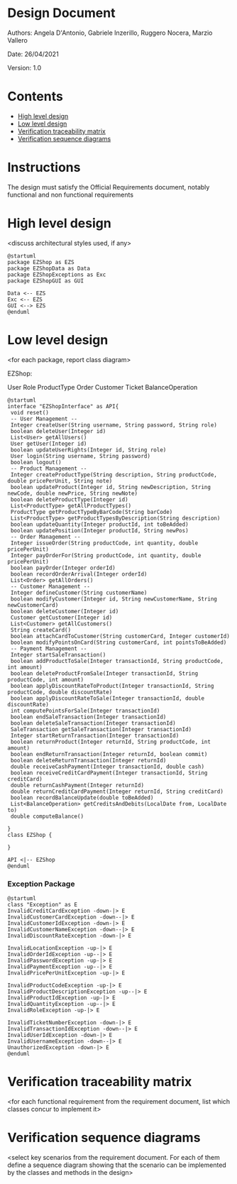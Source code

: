 # Design Document 


Authors: Angela D'Antonio, Gabriele Inzerillo, Ruggero Nocera, Marzio Vallero

Date: 26/04/2021

Version: 1.0


# Contents

- [High level design](#package-diagram)
- [Low level design](#class-diagram)
- [Verification traceability matrix](#verification-traceability-matrix)
- [Verification sequence diagrams](#verification-sequence-diagrams)

# Instructions

The design must satisfy the Official Requirements document, notably functional and non functional requirements

# High level design 

<discuss architectural styles used, if any>
<report package diagram>

```plantuml
@startuml
package EZShop as EZS
package EZShopData as Data
package EZShopExceptions as Exc
package EZShopGUI as GUI

Data <-- EZS
Exc <-- EZS
GUI <--> EZS
@enduml
```


# Low level design

<for each package, report class diagram>

EZShop:

User
Role
ProductType
Order
Customer
Ticket
BalanceOperation

```
@startuml
interface "EZShopInterface" as API{
 void reset()
 -- User Management --
 Integer createUser(String username, String password, String role) 
 boolean deleteUser(Integer id) 
 List<User> getAllUsers() 
 User getUser(Integer id) 
 boolean updateUserRights(Integer id, String role)
 User login(String username, String password) 
 boolean logout()
 -- Product Management --
 Integer createProductType(String description, String productCode, double pricePerUnit, String note)
 boolean updateProduct(Integer id, String newDescription, String newCode, double newPrice, String newNote)
 boolean deleteProductType(Integer id) 
 List<ProductType> getAllProductTypes() 
 ProductType getProductTypeByBarCode(String barCode) 
 List<ProductType> getProductTypesByDescription(String description) 
 boolean updateQuantity(Integer productId, int toBeAdded) 
 boolean updatePosition(Integer productId, String newPos) 
 -- Order Management --
 Integer issueOrder(String productCode, int quantity, double pricePerUnit)
 Integer payOrderFor(String productCode, int quantity, double pricePerUnit)
 boolean payOrder(Integer orderId) 
 boolean recordOrderArrival(Integer orderId) 
 List<Order> getAllOrders() 
 -- Customer Management --
 Integer defineCustomer(String customerName) 
 boolean modifyCustomer(Integer id, String newCustomerName, String newCustomerCard) 
 boolean deleteCustomer(Integer id) 
 Customer getCustomer(Integer id) 
 List<Customer> getAllCustomers() 
 String createCard() 
 boolean attachCardToCustomer(String customerCard, Integer customerId) 
 boolean modifyPointsOnCard(String customerCard, int pointsToBeAdded) 
 -- Payment Management --
 Integer startSaleTransaction() 
 boolean addProductToSale(Integer transactionId, String productCode, int amount) 
 boolean deleteProductFromSale(Integer transactionId, String productCode, int amount) 
 boolean applyDiscountRateToProduct(Integer transactionId, String productCode, double discountRate) 
 boolean applyDiscountRateToSale(Integer transactionId, double discountRate) 
 int computePointsForSale(Integer transactionId) 
 boolean endSaleTransaction(Integer transactionId) 
 boolean deleteSaleTransaction(Integer transactionId) 
 SaleTransaction getSaleTransaction(Integer transactionId) 
 Integer startReturnTransaction(Integer transactionId) 
 boolean returnProduct(Integer returnId, String productCode, int amount) 
 boolean endReturnTransaction(Integer returnId, boolean commit) 
 boolean deleteReturnTransaction(Integer returnId) 
 double receiveCashPayment(Integer transactionId, double cash) 
 boolean receiveCreditCardPayment(Integer transactionId, String creditCard) 
 double returnCashPayment(Integer returnId) 
 double returnCreditCardPayment(Integer returnId, String creditCard) 
 boolean recordBalanceUpdate(double toBeAdded) 
 List<BalanceOperation> getCreditsAndDebits(LocalDate from, LocalDate to) 
 double computeBalance()

}
class EZShop {

}

API <|-- EZShop
@enduml
```

### Exception Package
```plantuml
@startuml
class "Exception" as E
InvalidCreditCardException -down-|> E
InvalidCustomerCardException -down--|> E
InvalidCustomerIdException -down-|> E
InvalidCustomerNameException -down--|> E
InvalidDiscountRateException -down-|> E

InvalidLocationException -up-|> E
InvalidOrderIdException -up--|> E
InvalidPasswordException -up-|> E
InvalidPaymentException -up--|> E
InvalidPricePerUnitException -up-|> E

InvalidProductCodeException -up-|> E
InvalidProductDescriptionException -up--|> E
InvalidProductIdException -up-|> E
InvalidQuantityException -up--|> E
InvalidRoleException -up-|> E

InvalidTicketNumberException -down-|> E
InvalidTransactionIdException -down--|> E
InvalidUserIdException -down-|> E
InvalidUsernameException -down--|> E
UnauthorizedException -down-|> E
@enduml
```

# Verification traceability matrix

\<for each functional requirement from the requirement document, list which classes concur to implement it>











# Verification sequence diagrams 
\<select key scenarios from the requirement document. For each of them define a sequence diagram showing that the scenario can be implemented by the classes and methods in the design>

